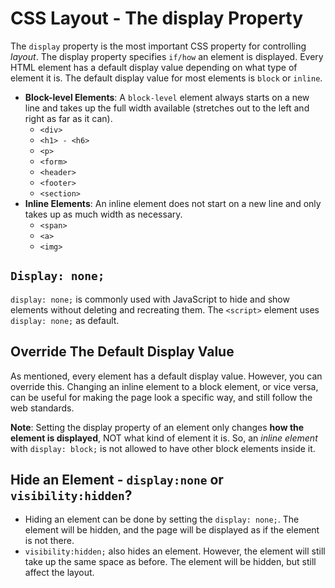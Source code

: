# CSS Layout - The display Property
The `display` property is the most important CSS property for controlling _layout_. The display property specifies `if/how` an element is displayed. Every HTML element has a default display value depending on what type of element it is. The default display value for most elements is `block` or `inline`.

* **Block-level Elements**: A `block-level` element always starts on a new line and takes up the full width available (stretches out to the left and right as far as it can).
  * `<div>`
  * `<h1> - <h6>`
  * `<p>`
  * `<form>`
  * `<header>`
  * `<footer>`
  * `<section>`
* **Inline Elements**: An inline element does not start on a new line and only takes up as much width as necessary.
  * `<span>`
  * `<a>`
  * `<img>`
  
## `Display: none;`
`display: none;` is commonly used with JavaScript to hide and show elements without deleting and recreating them. The `<script>` element uses `display: none;` as default. 

## Override The Default Display Value
As mentioned, every element has a default display value. However, you can override this. Changing an inline element to a block element, or vice versa, can be useful for making the page look a specific way, and still follow the web standards.

**Note**: Setting the display property of an element only changes **how the element is displayed**, NOT what kind of element it is. So, an _inline element_ with `display: block;` is not allowed to have other block elements inside it.

## Hide an Element - `display:none` or `visibility:hidden`?
* Hiding an element can be done by setting the `display: none;`. The element will be hidden, and the page will be displayed as if the element is not there.
* `visibility:hidden;` also hides an element. However, the element will still take up the same space as before. The element will be hidden, but still affect the layout.

